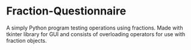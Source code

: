 # Fraction-Questionnaire
A simply Python program testing operations using fractions. Made with tkinter library for GUI and consists of overloading operators for use with fraction objects.